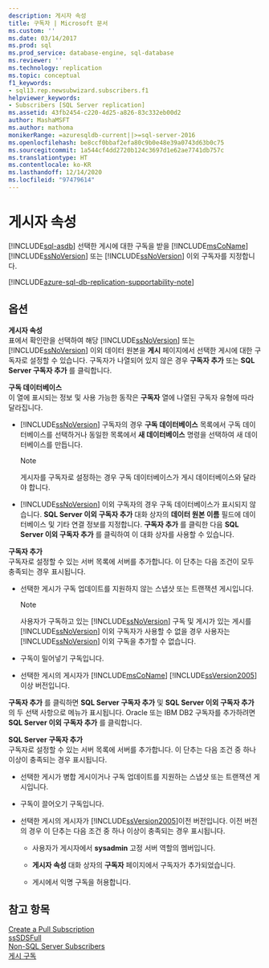 ```yaml
---
description: 게시자 속성
title: 구독자 | Microsoft 문서
ms.custom: ''
ms.date: 03/14/2017
ms.prod: sql
ms.prod_service: database-engine, sql-database
ms.reviewer: ''
ms.technology: replication
ms.topic: conceptual
f1_keywords:
- sql13.rep.newsubwizard.subscribers.f1
helpviewer_keywords:
- Subscribers [SQL Server replication]
ms.assetid: 43fb2454-c220-4d25-a826-83c332eb00d2
author: MashaMSFT
ms.author: mathoma
monikerRange: =azuresqldb-current||>=sql-server-2016
ms.openlocfilehash: be8ccf0bbaf2efa80c9b0e48e39a0743d63b0c75
ms.sourcegitcommit: 1a544cf4dd2720b124c3697d1e62ae7741db757c
ms.translationtype: HT
ms.contentlocale: ko-KR
ms.lasthandoff: 12/14/2020
ms.locfileid: "97479614"
---
```

# <a name="subscribers"></a>게시자 속성
[!INCLUDE[sql-asdb](../../includes/applies-to-version/sql-asdb.md)]
  선택한 게시에 대한 구독을 받을 [!INCLUDE[msCoName](../../includes/msconame-md.md)] [!INCLUDE[ssNoVersion](../../includes/ssnoversion-md.md)] 또는 [!INCLUDE[ssNoVersion](../../includes/ssnoversion-md.md)] 이외 구독자를 지정합니다.


[!INCLUDE[azure-sql-db-replication-supportability-note](../../includes/azure-sql-db-replication-supportability-note.md)]
  
## <a name="options"></a>옵션  
 **게시자 속성**  
 표에서 확인란을 선택하여 해당 [!INCLUDE[ssNoVersion](../../includes/ssnoversion-md.md)] 또는 [!INCLUDE[ssNoVersion](../../includes/ssnoversion-md.md)] 이외 데이터 원본을 **게시** 페이지에서 선택한 게시에 대한 구독자로 설정할 수 있습니다. 구독자가 나열되어 있지 않은 경우 **구독자 추가** 또는 **SQL Server 구독자 추가** 를 클릭합니다.  
  
 **구독 데이터베이스**  
 이 열에 표시되는 정보 및 사용 가능한 동작은 **구독자** 열에 나열된 구독자 유형에 따라 달라집니다.  
  
-   [!INCLUDE[ssNoVersion](../../includes/ssnoversion-md.md)] 구독자의 경우 **구독 데이터베이스** 목록에서 구독 데이터베이스를 선택하거나 동일한 목록에서 **새 데이터베이스** 명령을 선택하여 새 데이터베이스를 만듭니다.  
  
    > [!NOTE]  
    >  게시자를 구독자로 설정하는 경우 구독 데이터베이스가 게시 데이터베이스와 달라야 합니다.  
  
-   [!INCLUDE[ssNoVersion](../../includes/ssnoversion-md.md)] 이외 구독자의 경우 구독 데이터베이스가 표시되지 않습니다. **SQL Server 이외 구독자 추가** 대화 상자의 **데이터 원본 이름** 필드에 데이터베이스 및 기타 연결 정보를 지정합니다. **구독자 추가** 를 클릭한 다음 **SQL Server 이외 구독자 추가** 를 클릭하여 이 대화 상자를 사용할 수 있습니다.  
  
 **구독자 추가**  
 구독자로 설정할 수 있는 서버 목록에 서버를 추가합니다. 이 단추는 다음 조건이 모두 충족되는 경우 표시됩니다.  
  
-   선택한 게시가 구독 업데이트를 지원하지 않는 스냅샷 또는 트랜잭션 게시입니다.  
  
    > [!NOTE]  
    >  사용자가 구독하고 있는 [!INCLUDE[ssNoVersion](../../includes/ssnoversion-md.md)] 구독 및 게시가 있는 게시를[!INCLUDE[ssNoVersion](../../includes/ssnoversion-md.md)] 이외 구독자가 사용할 수 없을 경우 사용자는[!INCLUDE[ssNoVersion](../../includes/ssnoversion-md.md)] 이외 구독을 추가할 수 없습니다.  
  
-   구독이 밀어넣기 구독입니다.  
  
-   선택한 게시의 게시자가 [!INCLUDE[msCoName](../../includes/msconame-md.md)] [!INCLUDE[ssVersion2005](../../includes/ssversion2005-md.md)] 이상 버전입니다.  
  
 **구독자 추가** 를 클릭하면 **SQL Server 구독자 추가** 및 **SQL Server 이외 구독자 추가** 의 두 선택 사항으로 메뉴가 표시됩니다. Oracle 또는 IBM DB2 구독자를 추가하려면 **SQL Server 이외 구독자 추가** 를 클릭합니다.  
  
 **SQL Server 구독자 추가**  
 구독자로 설정할 수 있는 서버 목록에 서버를 추가합니다. 이 단추는 다음 조건 중 하나 이상이 충족되는 경우 표시됩니다.  
  
-   선택한 게시가 병합 게시이거나 구독 업데이트를 지원하는 스냅샷 또는 트랜잭션 게시입니다.  
  
-   구독이 끌어오기 구독입니다.  
  
-   선택한 게시의 게시자가 [!INCLUDE[ssVersion2005](../../includes/ssversion2005-md.md)]이전 버전입니다. 이전 버전의 경우 이 단추는 다음 조건 중 하나 이상이 충족되는 경우 표시됩니다.  
  
    -   사용자가 게시자에서 **sysadmin** 고정 서버 역할의 멤버입니다.  
  
    -   **게시자 속성** 대화 상자의 **구독자** 페이지에서 구독자가 추가되었습니다.  
  
    -   게시에서 익명 구독을 허용합니다.  
  
## <a name="see-also"></a>참고 항목  
 [Create a Pull Subscription](../../relational-databases/replication/create-a-pull-subscription.md)   
 [ssSDSFull](../../relational-databases/replication/create-a-push-subscription.md)   
 [Non-SQL Server Subscribers](../../relational-databases/replication/non-sql/non-sql-server-subscribers.md)   
 [게시 구독](../../relational-databases/replication/subscribe-to-publications.md)  
  
  
